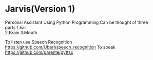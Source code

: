 # Jarvis(Version 1)
Personal Assistant Using Python Programming
Can be thought of three parts 
1.Ear                               
2.Brain
3.Mouth

To listen use Speech Recognition
  https://github.com/Uberi/speech_recognition
To speak
  https://github.com/parente/pyttsx
